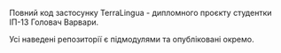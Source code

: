Повний код застосунку TerraLingua - дипломного проєкту студентки ІП-13 Головач Варвари.

Усі наведені репозиторії є підмодулями та опубліковані окремо.
